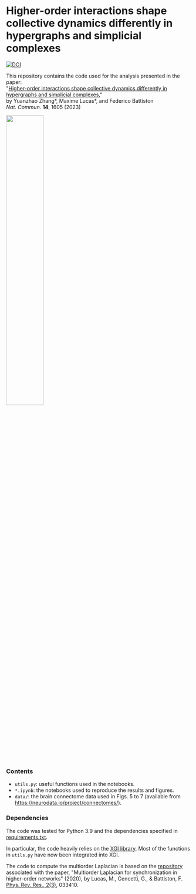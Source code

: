 # Higher-order interactions shape collective dynamics differently in hypergraphs and simplicial complexes

[![DOI](https://zenodo.org/badge/466099254.svg)](https://zenodo.org/badge/latestdoi/466099254)

This repository contains the code used for the analysis presented in the paper:  
"[Higher-order interactions shape collective dynamics differently in hypergraphs and simplicial complexes][2],"  
by Yuanzhao Zhang*, Maxime Lucas*, and Federico Battiston  
*Nat. Commun.* **14**, 1605 (2023)

<img src="https://user-images.githubusercontent.com/7493360/220310428-c26eb720-1519-4a1d-acac-5228191db7c2.jpeg" width="45%">

### Contents
- `utils.py`: useful functions used in the notebooks.
- `*.ipynb`: the notebooks used to reproduce the results and figures.
- `data/`: the brain connectome data used in Figs. 5 to 7 (available from https://neurodata.io/project/connectomes/). 

### Dependencies

The code was tested for Python 3.9 and the dependencies specified in [requirements.txt](requirements.txt).

In particular, the code heavily relies on the [XGI library](https://github.com/ComplexGroupInteractions/xgi). Most of the functions in `utils.py` have now been integrated into XGI.

The code to compute the multiorder Laplacian is based on the [repository](https://github.com/maximelucas/multiorder_Laplacian) associated with the paper, "Multiorder Laplacian for synchronization in higher-order networks" (2020), by Lucas, M., Cencetti, G., & Battiston, F. [Phys. Rev. Res., 2(3)][1], 033410.

[1]: https://doi.org/10.1103/PhysRevResearch.2.033410
[2]: https://doi.org/10.1038/s41467-023-37190-9
